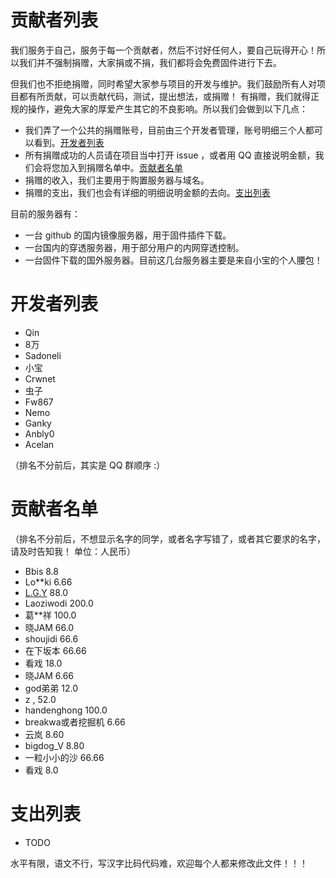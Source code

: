 贡献者列表
==========
我们服务于自己，服务于每一个贡献者，然后不讨好任何人，要自己玩得开心！所以我们并不强制捐赠，大家捐或不捐，我们都将会免费固件进行下去。

但我们也不拒绝捐赠，同时希望大家参与项目的开发与维护。我们鼓励所有人对项目都有所贡献，可以贡献代码，测试，提出想法，或捐赠！
有捐赠，我们就得正规的操作，避免大家的厚爱产生其它的不良影响。所以我们会做到以下几点：

* 我们弄了一个公共的捐赠账号，目前由三个开发者管理，账号明细三个人都可以看到。[开发者列表](#开发者列表)
* 所有捐赠成功的人员请在项目当中打开 issue ，或者用 QQ 直接说明金额，我们会将您加入到捐赠名单中。[贡献者名单](#贡献者名单)
* 捐赠的收入，我们主要用于购置服务器与域名。
* 捐赠的支出，我们也会有详细的明细说明金额的去向。[支出列表](#支出列表)

目前的服务器有：
* 一台 github 的国内镜像服务器，用于固件插件下载。
* 一台国内的穿透服务器，用于部分用户的内网穿透控制。
* 一台固件下载的国外服务器。目前这几台服务器主要是来自小宝的个人腰包！

开发者列表
==========

* Qin
* 8万
* Sadoneli
* 小宝
* Crwnet
* 虫子
* Fw867
* Nemo
* Ganky
* Anbly0
* Acelan

（排名不分前后，其实是 QQ 群顺序 :）

贡献者名单
========

（排名不分前后，不想显示名字的同学，或者名字写错了，或者其它要求的名字，请及时告知我！ 单位：人民币）

* Bbis 8.8
* Lo**ki 6.66
* [L.G.Y](https://twitter.com/lingaoyi) 88.0
* Laoziwodi 200.0
* 葛**祥 100.0
* 晓JAM 66.0
* shoujidi 66.6
* 在下坂本 66.66
* 看戏 18.0
* 晓JAM 6.66
* god弟弟 12.0
* z  , 52.0
* handenghong 100.0
* breakwa或者挖掘机 6.66
* 云岚 8.60
* bigdog_V 8.80
* 一粒小小的沙 66.66
* 看戏 8.0

支出列表
========

* TODO

水平有限，语文不行，写汉字比码代码难，欢迎每个人都来修改此文件！！！
